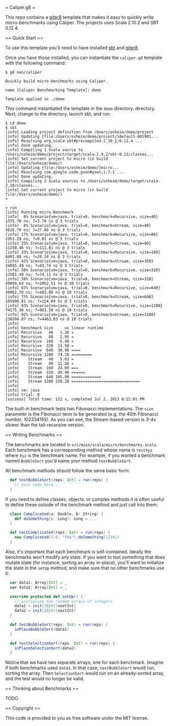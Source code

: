 = Caliper.g8 =

This repo contains a [giter8](http://github.com/n8han/giter8#readme) template
that makes it easy to quickly write micro-benchmarks using Caliper. The
projects uses Scala 2.10.2 and SBT 0.12.4.

== Quick Start ==

To use this template you'll need to have installed
[sbt](http://www.scala-sbt.org/release/docs/Getting-Started/Setup.html#installing-sbt)
and [giter8](https://github.com/n8han/giter8#installation).

Once you have those installed, you can instantiate the `caliper.g8` template
with the following command:

```
$ g8 non/caliper

Quickly build micro-benchmarks using Caliper.

name [Caliper Benchmarking Template]: demo

Template applied in ./demo
```

This command instantiated the template in the `demo` directory. directory.
Next, change to the directory, launch sbt, and run:

```
$ cd demo
$ sbt
[info] Loading project definition from /Users/osheim/demo/project
[info] Updating {file:/Users/osheim/demo/project/}default-001901...
[info] Resolving org.scala-sbt#precompiled-2_10_1;0.12.4 ...
[info] Done updating.
[info] Compiling 1 Scala source to /Users/osheim/demo/project/target/scala-2.9.2/sbt-0.12/classes...
[info] Set current project to micro (in build file:/Users/osheim/demo/)
[info] Updating {file:/Users/osheim/demo/}micro...
[info] Resolving com.google.code.gson#gson;1.7.1 ...
[info] Done updating.
[info] Compiling 2 Scala sources to /Users/osheim/demo/target/scala-2.10/classes...
[info] Set current project to micro (in build file:/Users/osheim/demo/)
>
```

```
> run
[info] Running micro.Benchmark
[info]  0% Scenario{vm=java, trial=0, benchmark=Recursive, size=40} 1375.70 ns; ?=3.70 ns @ 3 trials
[info]  8% Scenario{vm=java, trial=0, benchmark=Stream, size=40} 5626.79 ns; ?=27.80 ns @ 3 trials
[info] 17% Scenario{vm=java, trial=0, benchmark=Recursive, size=80} 2952.29 ns; ?=9.01 ns @ 3 trials
[info] 25% Scenario{vm=java, trial=0, benchmark=Stream, size=80} 11258.46 ns; ?=111.81 ns @ 3 trials
[info] 33% Scenario{vm=java, trial=0, benchmark=Recursive, size=160} 6401.08 ns; ?=29.24 ns @ 3 trials
[info] 42% Scenario{vm=java, trial=0, benchmark=Stream, size=160} 24085.49 ns; ?=93.74 ns @ 3 trials
[info] 50% Scenario{vm=java, trial=0, benchmark=Recursive, size=320} 13581.49 ns; ?=74.11 ns @ 3 trials
[info] 58% Scenario{vm=java, trial=0, benchmark=Stream, size=320} 49899.63 ns; ?=1062.51 ns @ 10 trials
[info] 67% Scenario{vm=java, trial=0, benchmark=Recursive, size=640} 30962.70 ns; ?=482.06 ns @ 10 trials
[info] 75% Scenario{vm=java, trial=0, benchmark=Stream, size=640} 105990.81 ns; ?=154.84 ns @ 3 trials
[info] 83% Scenario{vm=java, trial=0, benchmark=Recursive, size=1280} 74175.30 ns; ?=983.50 ns @ 10 trials
[info] 92% Scenario{vm=java, trial=0, benchmark=Stream, size=1280} 230204.87 ns; ?=4463.03 ns @ 10 trials
[info]
[info] benchmark size     us linear runtime
[info] Recursive   40   1.38 =
[info] Recursive   80   2.95 =
[info] Recursive  160   6.40 =
[info] Recursive  320  13.58 =
[info] Recursive  640  30.96 ====
[info] Recursive 1280  74.18 =========
[info]    Stream   40   5.63 =
[info]    Stream   80  11.26 =
[info]    Stream  160  24.09 ===
[info]    Stream  320  49.90 ======
[info]    Stream  640 105.99 =============
[info]    Stream 1280 230.20 ==============================
[info]
[info] vm: java
[info] trial: 0
[success] Total time: 122 s, completed Jul 2, 2013 8:22:01 PM
```

The built-in benchmark tests two Fibonacci implementations. The `size`
parameter is the Fibonacci term to be generated (e.g. the 40th
Fibonacci number, 102334155). As you can see, the Stream-based version
is 3-4x slower than the tail-recursive version.

== Writing Benchmarks ==

The benchmarks are located in `src/main/scala/micro/benchmarks.scala`. Each
benchmark has a corresponding method whose name is `testXyz` where `Xyz` is
the benchmark name. For example, if you wanted a benchmark named `BubbleSort`
you'd name your method `testBubbleSort`.

All benchmark methods should follow the same basic form:

```scala
  def testBubbleSort(reps: Int) = run(reps) {
    // your code here...
  }
```

If you need to define classes, objects, or complex methods it is often useful
to define these outside of the benchmark method and just call into them:

```scala
  class Complicated(a: Double, b: String) {
    def doSomething(c: Long): Long = ...
  }

  def testComplicated(reps: Int) = run(reps) {
    new Complicated(3.0, "foo").doSomething(1234L)
  }
```


Also, it's important that each benchmark is self-contained. Ideally the
benchmarks won't modify any state. If you want to test something that does
mutate state (for instance, sorting an array in-place), you'll want to
initialize the state in the `setUp` method, and make sure that no other
benchmarks use it:

```scala
  var data1: Array[Int] = _
  var data2: Array[Int] = _

  override protected def setUp() {
    // initialize two random arrays of integers
    data1 = init(1024)(nextInt)
    data2 = init(1024)(nextInt)
  }

  def testBubbleSort(reps: Int) = run(reps) {
    inPlaceBubbleSort(data1)
  }

  def testSelectionSort(reps: Int) = run(reps) {
    inPlaceSelectionSort(data2)
  }
```

Notice that we have two separate arrays, one for each benchmark. Imagine if
both benchmarks used `data1`. In that case, `testBubbleSort` would run,
sorting the array. Then `SelectionSort` would run on an already-sorted array,
and the test would no longer be valid.

== Thinking about Benchmarks ==

TODO

== Copyright ==

This code is provided to you as free software under the MIT license.
